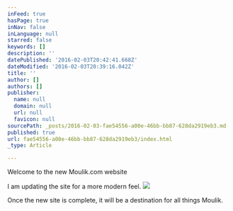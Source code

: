 ```yaml
---
inFeed: true
hasPage: true
inNav: false
inLanguage: null
starred: false
keywords: []
description: ''
datePublished: '2016-02-03T20:42:41.668Z'
dateModified: '2016-02-03T20:39:16.042Z'
title: ''
author: []
authors: []
publisher:
  name: null
  domain: null
  url: null
  favicon: null
sourcePath: _posts/2016-02-03-fae54556-a00e-46bb-bb87-628da2919eb3.md
published: true
url: fae54556-a00e-46bb-bb87-628da2919eb3/index.html
_type: Article

---
```

Welcome to the new Moulik.com website

I am updating the site for a more modern feel.
![](https://the-grid-user-content.s3-us-west-2.amazonaws.com/4091d279-0031-45a4-8e96-3713d015de20.jpg)

Once the new site is complete, it will be a destination for all things Moulik.